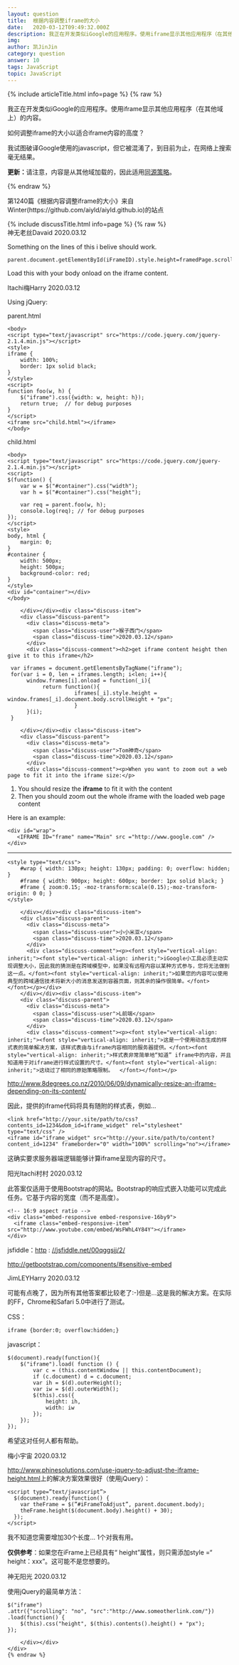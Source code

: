 ```yaml
---
layout: question
title:  根据内容调整iframe的大小
date:   2020-03-12T09:49:32.000Z
description: 我正在开发类似iGoogle的应用程序。使用iframe显示其他应用程序（在其他域上）的内容。如何调整iframe的大小以适合iframe内容的高度？...
img: 
author: 凯JinJin
category: question
answer: 10
tags: JavaScript
topic: JavaScript
---
```

<div class="article-root">
  <div class="article">
    {% include articleTitle.html info=page %}
    {% raw %}
    <div class="article-content"><p><font style="vertical-align: inherit;"><font style="vertical-align: inherit;">我正在开发类似iGoogle的应用程序。</font><font style="vertical-align: inherit;">使用iframe显示其他应用程序（在其他域上）的内容。</font></font></p>

<p><font style="vertical-align: inherit;"><font style="vertical-align: inherit;">如何调整iframe的大小以适合iframe内容的高度？</font></font></p>

<p><font style="vertical-align: inherit;"><font style="vertical-align: inherit;">我试图破译Google使用的javascript，但它被混淆了，到目前为止，在网络上搜索毫无结果。</font></font></p>

<p><strong><font style="vertical-align: inherit;"><font style="vertical-align: inherit;">更新：</font></font></strong><font style="vertical-align: inherit;"><font style="vertical-align: inherit;">请注意，内容是从其他域加载的，因此</font><font style="vertical-align: inherit;">适用</font></font><a href="https://en.wikipedia.org/wiki/Same-origin_policy" rel="noreferrer"><font style="vertical-align: inherit;"><font style="vertical-align: inherit;">同源策略</font></font></a><font style="vertical-align: inherit;"><font style="vertical-align: inherit;">。</font></font></p></div>
    {% endraw %}
  </div>
  <p class="winter_mark">第1240篇《根据内容调整iframe的大小》来自Winter(https://github.com/aiyld/aiyld.github.io)的站点</p>
  <div class="discuss-wrapper">
    {% include discussTitle.html info=page %}
    {% raw %}
    <div class="discuss-list">
    <div class="discuss-item">
        <div class="discuss-parent">
          <div class="discuss-meta">
            <span class="discuss-user">神无老丝Davaid</span>
            <span class="discuss-time">2020.03.12</span>
          </div>
          <div class="discuss-comment"><p>Something on the lines of this i belive should work.</p>

<pre><code>parent.document.getElementById(iFrameID).style.height=framedPage.scrollHeight;
</code></pre>

<p>Load this with your body onload on the iframe content.</p></div>
        </div></div><div class="discuss-item">
        <div class="discuss-parent">
          <div class="discuss-meta">
            <span class="discuss-user">Itachi梅Harry</span>
            <span class="discuss-time">2020.03.12</span>
          </div>
          <div class="discuss-comment"><p>Using jQuery:</p>

<p>parent.html</p>

<pre><code>&lt;body&gt;<font></font>
&lt;script type="text/javascript" src="https://code.jquery.com/jquery-2.1.4.min.js"&gt;&lt;/script&gt;<font></font>
&lt;style&gt;<font></font>
iframe {<font></font>
    width: 100%;<font></font>
    border: 1px solid black;<font></font>
}<font></font>
&lt;/style&gt;<font></font>
&lt;script&gt;<font></font>
function foo(w, h) {<font></font>
    $("iframe").css({width: w, height: h});<font></font>
    return true;  // for debug purposes<font></font>
}<font></font>
&lt;/script&gt;<font></font>
&lt;iframe src="child.html"&gt;&lt;/iframe&gt;<font></font>
&lt;/body&gt;<font></font>
</code></pre>

<p>child.html</p>

<pre><code>&lt;body&gt;<font></font>
&lt;script type="text/javascript" src="https://code.jquery.com/jquery-2.1.4.min.js"&gt;&lt;/script&gt;<font></font>
&lt;script&gt;<font></font>
$(function() {<font></font>
    var w = $("#container").css("width");<font></font>
    var h = $("#container").css("height");<font></font>
<font></font>
    var req = parent.foo(w, h);<font></font>
    console.log(req); // for debug purposes<font></font>
});<font></font>
&lt;/script&gt;<font></font>
&lt;style&gt;<font></font>
body, html {<font></font>
    margin: 0;<font></font>
}<font></font>
#container {<font></font>
    width: 500px;<font></font>
    height: 500px;<font></font>
    background-color: red;<font></font>
}<font></font>
&lt;/style&gt;<font></font>
&lt;div id="container"&gt;&lt;/div&gt;<font></font>
&lt;/body&gt;<font></font>
</code></pre></div>
        </div></div><div class="discuss-item">
        <div class="discuss-parent">
          <div class="discuss-meta">
            <span class="discuss-user">猴子西门</span>
            <span class="discuss-time">2020.03.12</span>
          </div>
          <div class="discuss-comment"><h2>get iframe content height then give it to this iframe</h2>

<pre><code> var iframes = document.getElementsByTagName("iframe");<font></font>
 for(var i = 0, len = iframes.length; i&lt;len; i++){<font></font>
      window.frames[i].onload = function(_i){<font></font>
           return function(){<font></font>
                     iframes[_i].style.height = window.frames[_i].document.body.scrollHeight + "px";<font></font>
                     }<font></font>
      }(i);<font></font>
 }<font></font>
</code></pre></div>
        </div></div><div class="discuss-item">
        <div class="discuss-parent">
          <div class="discuss-meta">
            <span class="discuss-user">Tom神奇</span>
            <span class="discuss-time">2020.03.12</span>
          </div>
          <div class="discuss-comment"><p>When you want to zoom out a web page to fit it into the iframe size:</p>

<ol>
<li>You should resize the <strong>iframe</strong> to fit it with the content</li>
<li>Then you should zoom out the whole iframe with the loaded web page content</li>
</ol>

<p>Here is an example:</p>

<pre><code>&lt;div id="wrap"&gt;<font></font>
   &lt;IFRAME ID="frame" name="Main" src ="http://www.google.com" /&gt;<font></font>
&lt;/div&gt;<font></font>
</code></pre>

<hr>

<pre><code>&lt;style type="text/css"&gt;<font></font>
    #wrap { width: 130px; height: 130px; padding: 0; overflow: hidden; }<font></font>
    #frame { width: 900px; height: 600px; border: 1px solid black; }<font></font>
    #frame { zoom:0.15; -moz-transform:scale(0.15);-moz-transform-origin: 0 0; }<font></font>
&lt;/style&gt;<font></font>
</code></pre></div>
        </div></div><div class="discuss-item">
        <div class="discuss-parent">
          <div class="discuss-meta">
            <span class="discuss-user">小小米亚</span>
            <span class="discuss-time">2020.03.12</span>
          </div>
          <div class="discuss-comment"><p><font style="vertical-align: inherit;"><font style="vertical-align: inherit;">iGoogle小工具必须主动实现调整大小，因此我的猜测是在跨域模型中，如果没有远程内容以某种方式参与，您将无法做到这一点。</font><font style="vertical-align: inherit;">如果您的内容可以使用典型的跨域通信技术将新大小的消息发送到容器页面，则其余的操作很简单。</font></font></p></div>
        </div></div><div class="discuss-item">
        <div class="discuss-parent">
          <div class="discuss-meta">
            <span class="discuss-user">L前端</span>
            <span class="discuss-time">2020.03.12</span>
          </div>
          <div class="discuss-comment"><p><font style="vertical-align: inherit;"><font style="vertical-align: inherit;">这是一个使用动态生成的样式表的简单解决方案，该样式表由与iframe内容相同的服务器提供。</font><font style="vertical-align: inherit;">样式表非常简单地“知道” iframe中的内容，并且知道用于对iframe进行样式设置的尺寸。</font><font style="vertical-align: inherit;">这绕过了相同的原始策略限制。  </font></font></p>

<p><a href="http://www.8degrees.co.nz/2010/06/09/dynamically-resize-an-iframe-depending-on-its-content/" rel="nofollow noreferrer"><font style="vertical-align: inherit;"><font style="vertical-align: inherit;">http://www.8degrees.co.nz/2010/06/09/dynamically-resize-an-iframe-depending-on-its-content/</font></font></a></p>

<p><font style="vertical-align: inherit;"><font style="vertical-align: inherit;">因此，提供的iframe代码将具有随附的样式表，例如...</font></font></p>

<p><code>&lt;link href="http://your.site/path/to/css?contents_id=1234&amp;dom_id=iframe_widget" rel="stylesheet" type="text/css" /&gt; 
&lt;iframe id="iframe_widget" src="http://your.site/path/to/content?content_id=1234" frameborder="0" width="100%" scrolling="no"&gt;&lt;/iframe&gt;</code></p>

<p><font style="vertical-align: inherit;"><font style="vertical-align: inherit;">这确实要求服务器端逻辑能够计算iframe呈现内容的尺寸。</font></font></p></div>
        </div></div><div class="discuss-item">
        <div class="discuss-parent">
          <div class="discuss-meta">
            <span class="discuss-user">阳光Itachi村村</span>
            <span class="discuss-time">2020.03.12</span>
          </div>
          <div class="discuss-comment"><p><font style="vertical-align: inherit;"><font style="vertical-align: inherit;">此答案仅适用于使用Bootstrap的网站。</font><font style="vertical-align: inherit;">Bootstrap的响应式嵌入功能可以完成此任务。</font><font style="vertical-align: inherit;">它基于内容的宽度（而不是高度）。</font></font></p>

<pre><code>&lt;!-- 16:9 aspect ratio --&gt;<font></font>
&lt;div class="embed-responsive embed-responsive-16by9"&gt;<font></font>
  &lt;iframe class="embed-responsive-item" src="http://www.youtube.com/embed/WsFWhL4Y84Y"&gt;&lt;/iframe&gt;<font></font>
&lt;/div&gt;<font></font>
</code></pre>

<p><font style="vertical-align: inherit;"><font style="vertical-align: inherit;">jsfiddle：</font><a href="http://jsfiddle.net/00qggsjj/2/" rel="nofollow"><font style="vertical-align: inherit;">http</font></a><font style="vertical-align: inherit;"> :   </font></font><a href="http://jsfiddle.net/00qggsjj/2/" rel="nofollow"><font style="vertical-align: inherit;"><font style="vertical-align: inherit;">//jsfiddle.net/00qggsjj/2/</font></font></a></p>

<p><a href="http://getbootstrap.com/components/#responsive-embed" rel="nofollow"><font style="vertical-align: inherit;"><font style="vertical-align: inherit;">http://getbootstrap.com/components/#sensitive-embed</font></font></a></p></div>
        </div></div><div class="discuss-item">
        <div class="discuss-parent">
          <div class="discuss-meta">
            <span class="discuss-user">JimLEYHarry</span>
            <span class="discuss-time">2020.03.12</span>
          </div>
          <div class="discuss-comment"><p><font style="vertical-align: inherit;"><font style="vertical-align: inherit;">可能有点晚了，因为所有其他答案都比较老了:-)但是...这是我的解决方案。</font><font style="vertical-align: inherit;">在实际的FF，Chrome和Safari 5.0中进行了测试。</font></font></p>

<p><font style="vertical-align: inherit;"><font style="vertical-align: inherit;">CSS：</font></font></p>

<pre><code>iframe {border:0; overflow:hidden;}
</code></pre>

<p><font style="vertical-align: inherit;"><font style="vertical-align: inherit;">javascript：</font></font></p>

<pre><code>$(document).ready(function(){<font></font>
    $("iframe").load( function () {<font></font>
        var c = (this.contentWindow || this.contentDocument);<font></font>
        if (c.document) d = c.document;<font></font>
        var ih = $(d).outerHeight();<font></font>
        var iw = $(d).outerWidth();<font></font>
        $(this).css({<font></font>
            height: ih,<font></font>
            width: iw<font></font>
        });<font></font>
    });<font></font>
});<font></font>
</code></pre>

<p><font style="vertical-align: inherit;"><font style="vertical-align: inherit;">希望这对任何人都有帮助。</font></font></p></div>
        </div></div><div class="discuss-item">
        <div class="discuss-parent">
          <div class="discuss-meta">
            <span class="discuss-user">梅小宇宙</span>
            <span class="discuss-time">2020.03.12</span>
          </div>
          <div class="discuss-comment"><p><font style="vertical-align: inherit;"></font><a href="http://www.phinesolutions.com/use-jquery-to-adjust-the-iframe-height.html" rel="nofollow noreferrer"><font style="vertical-align: inherit;"><font style="vertical-align: inherit;">http://www.phinesolutions.com/use-jquery-to-adjust-the-if​​rame-height.html</font></font></a><font style="vertical-align: inherit;"><font style="vertical-align: inherit;">上的解决方案</font><font style="vertical-align: inherit;">效果很好（使用jQuery）：</font></font></p>

<pre><code>&lt;script type=”text/javascript”&gt;<font></font>
  $(document).ready(function() {<font></font>
    var theFrame = $(”#iFrameToAdjust”, parent.document.body);<font></font>
    theFrame.height($(document.body).height() + 30);<font></font>
  });<font></font>
&lt;/script&gt;<font></font>
</code></pre>

<p><font style="vertical-align: inherit;"><font style="vertical-align: inherit;">我不知道您需要增加30个长度... 1个对我有用。</font></font></p>

<p><b><font style="vertical-align: inherit;"><font style="vertical-align: inherit;">仅供参考</font></font></b><font style="vertical-align: inherit;"><font style="vertical-align: inherit;">：如果您在iFrame上已经具有“ height”属性，则只需添加style =“ height：xxx”。</font><font style="vertical-align: inherit;">这可能不是您想要的。</font></font></p></div>
        </div></div><div class="discuss-item">
        <div class="discuss-parent">
          <div class="discuss-meta">
            <span class="discuss-user">神无阳光</span>
            <span class="discuss-time">2020.03.12</span>
          </div>
          <div class="discuss-comment"><p><font style="vertical-align: inherit;"><font style="vertical-align: inherit;">使用jQuery的最简单方法：</font></font></p>

<pre><code>$("iframe")<font></font>
.attr({"scrolling": "no", "src":"http://www.someotherlink.com/"})<font></font>
.load(function() {<font></font>
    $(this).css("height", $(this).contents().height() + "px");<font></font>
});<font></font>
</code></pre></div>
        </div></div>
    </div>
    {% endraw %}
  </div>
<div>
